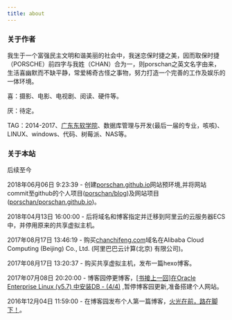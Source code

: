```yaml
---
title: about
---
```


### 关于作者

我生于一个富强民主文明和谐美丽的社会中，我迷恋保时捷之美，因而取保时捷（PORSCHE）前四字与我姓（CHAN）合为一，则porschan之英文名字由来，生活喜幽默而不缺平静，常爱稀奇古怪之事物，努力打造一个完善的工作及娱乐的一体环境。

喜：摄影、电影、电视剧、阅读、硬件等。

厌：待定。

TAG：2014-2017、[广东东软学院](http://www.nuit.edu.cn/)、数据库管理与开发(最后一届的专业，咳咳)、LINUX、windows、代码、树莓派、NAS等。

### 关于本站

后续至今

2018年06月06日 9:23:39 - 创建[porschan.github.io](https://porschan.github.io/)网站预环境,并将网站commit至github的个人项目([porschan/blog](https://github.com/porschan/blog))及网站项目([porschan/porschan.github.io](https://github.com/porschan/porschan.github.io))。

2018年04月13日 16:00:00 - 后将域名和博客指定并迁移到阿里云的云服务器ECS中，并停用原来的共享虚拟主机。

2017年08月17日 13:46:19 - 购买[chanchifeng.com](chanchifeng.com)域名在Alibaba Cloud Computing (Beijing) Co., Ltd. (阿里巴巴云计算(北京) 有限公司)。

2017年08月17日 13:20:37 - 购买共享虚拟主机，发布一篇hexo博客。

2017年07月08日 20:20:00 - 博客园停更博客，[[书接上一回]在Oracle Enterprise Linux (v5.7) 中安装DB - (4/4)](https://www.cnblogs.com/chanchifeng/p/7137537.html) ,暂停博客园更新,准备搭建个人网站。

2016年12月04日 11:59:00 - 在博客园发布个人第一篇博客，[火光在前，路在脚下！](https://www.cnblogs.com/chanchifeng/p/6130534.html)。
